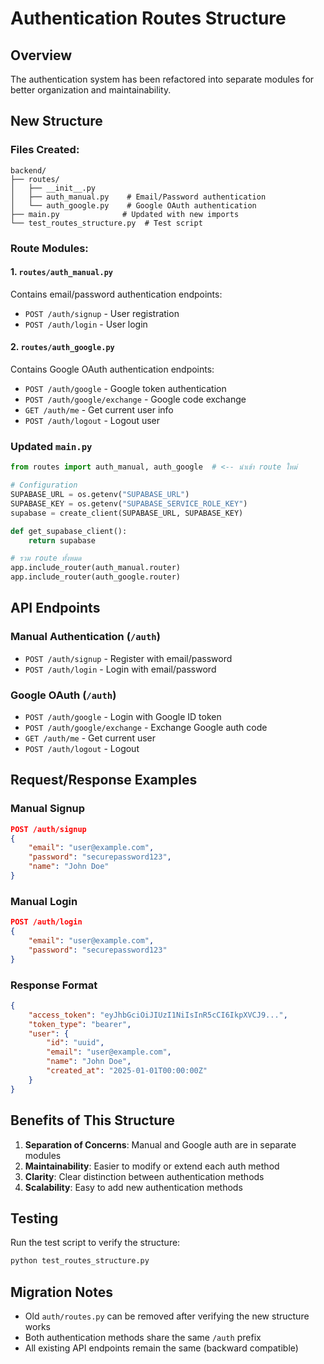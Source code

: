 # Authentication Routes Structure

## Overview
The authentication system has been refactored into separate modules for better organization and maintainability.

## New Structure

### Files Created:
```
backend/
├── routes/
│   ├── __init__.py
│   ├── auth_manual.py    # Email/Password authentication
│   └── auth_google.py    # Google OAuth authentication
├── main.py              # Updated with new imports
└── test_routes_structure.py  # Test script
```

### Route Modules:

#### 1. `routes/auth_manual.py`
Contains email/password authentication endpoints:
- `POST /auth/signup` - User registration
- `POST /auth/login` - User login

#### 2. `routes/auth_google.py`
Contains Google OAuth authentication endpoints:
- `POST /auth/google` - Google token authentication
- `POST /auth/google/exchange` - Google code exchange
- `GET /auth/me` - Get current user info
- `POST /auth/logout` - Logout user

### Updated `main.py`
```python
from routes import auth_manual, auth_google  # <-- นำเข้า route ใหม่

# Configuration
SUPABASE_URL = os.getenv("SUPABASE_URL")
SUPABASE_KEY = os.getenv("SUPABASE_SERVICE_ROLE_KEY")
supabase = create_client(SUPABASE_URL, SUPABASE_KEY)

def get_supabase_client():
    return supabase

# รวม route ทั้งหมด
app.include_router(auth_manual.router)
app.include_router(auth_google.router)
```

## API Endpoints

### Manual Authentication (`/auth`)
- `POST /auth/signup` - Register with email/password
- `POST /auth/login` - Login with email/password

### Google OAuth (`/auth`)
- `POST /auth/google` - Login with Google ID token
- `POST /auth/google/exchange` - Exchange Google auth code
- `GET /auth/me` - Get current user
- `POST /auth/logout` - Logout

## Request/Response Examples

### Manual Signup
```json
POST /auth/signup
{
    "email": "user@example.com",
    "password": "securepassword123",
    "name": "John Doe"
}
```

### Manual Login
```json
POST /auth/login
{
    "email": "user@example.com",
    "password": "securepassword123"
}
```

### Response Format
```json
{
    "access_token": "eyJhbGciOiJIUzI1NiIsInR5cCI6IkpXVCJ9...",
    "token_type": "bearer",
    "user": {
        "id": "uuid",
        "email": "user@example.com",
        "name": "John Doe",
        "created_at": "2025-01-01T00:00:00Z"
    }
}
```

## Benefits of This Structure

1. **Separation of Concerns**: Manual and Google auth are in separate modules
2. **Maintainability**: Easier to modify or extend each auth method
3. **Clarity**: Clear distinction between authentication methods
4. **Scalability**: Easy to add new authentication methods

## Testing
Run the test script to verify the structure:
```bash
python test_routes_structure.py
```

## Migration Notes
- Old `auth/routes.py` can be removed after verifying the new structure works
- Both authentication methods share the same `/auth` prefix
- All existing API endpoints remain the same (backward compatible)
